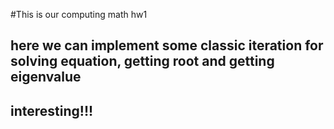 #This is our computing math hw1
## here we can implement some classic iteration for solving equation, getting root and getting eigenvalue

## interesting!!!

